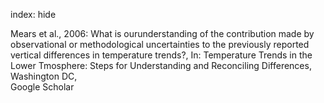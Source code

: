 index: hide

<div class="Citation">

  <div class="Citation-body">
    <div class="Citation-text">Mears et al., 2006: What is ourunderstanding of the contribution made by observational or methodological uncertainties to the previously reported vertical differences in temperature trends?, In: <span class="Article-bookTitle">Temperature Trends in the Lower Tmosphere: Steps for Understanding and Reconciling Differences, </span>Washington DC,</div>
    <div class="Citation-links">
      <div class="CitationLink" data-href="https://scholar.google.com/scholar?q=What+is+ourunderstanding+of+the+contribution+made+by+observational+or+methodological+uncertainties+to+the+previously+reported+vertical+differences+in+temperature+trends%3F">
        <div class="CitationLink-icon CitationLink-Scholar"></div>
        <div class="CitationLink-text">Google Scholar</div>
      </div>
    </div>
  </div>
</div>


<div class="Citation-copy">

</div>